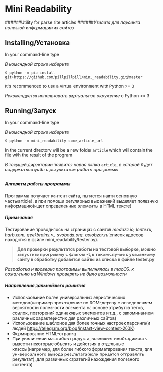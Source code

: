 # Mini Readability

######Utility for parse site articles
######_Утилита для парсинга полезной информации из сайтов_

## Installing/Установка
In your command-line type

_В командной строке наберите_

`$ python -m pip install git+https://github.com/pillpillpill/mini_readability.git@master`

It's recommended to use a virtual environment with Python >= 3
 
_Рекомендуется использовать виртуальное окружение_ с Python >= 3

## Running/Запуск
In your command-line type

_В командной строке наберите_

`$ python -m mini_readability some_article_url`

In the current directory will be a new folder `article` which will contain the file with the result of the program

_В текущей директории появится новая папка_ `article`, _в которой будет содержаться файл с результатом работы программы_
##
##### Алгоритм работы программы
Программа получает контент сайта, пытается найти основную часть(article), и при помощи регулярных выражений выделяет 
полезную информацию(ищет определенные элементы в HTML тексте)
##### Примечания
Тестирование проводилось на страницах с сайтов _meduza.io, lenta.ru, harb.com, geekbrains.ru, svoboda.org, 
gorobzor.ru_(список адресов находится в файле mini_readability/tester.py). 

>**Для проверки результатов работы на тестовой выборке, можно запустить программу с флагом -t, в таком случае к 
указанному сайту в обработку добавятся сайты из списка в файле tester.py**

_Разработка и проверка программы выполнялась в macOS, к сожалению на Windows проверить не было возможности_

##### Направления дальнейшего развития
- Использование более универсальных эвристических методов(например прохождение по DOM-дереву с определением 
вероятности полезности элемента на основе атрибутов тегов, ссылок, повторений одинаковых элементов и т.д., с 
запоминанием различных характеристик для различных сайтов)
- Использование шаблонов для более точных настроек парсинга(и людей https://telegram.org/blog/instant-view-contest-200K)
- Формирование HTML-страниц
- При увеличении маштабов продукта, возникнет необходимость вывести некоторые объекты и действия в отдельные 
классы(например, для более гибкого форматирования текста, для универсального вывода результата(если придется
отправлять результат), для различных стратегий нахождения полезного контента)